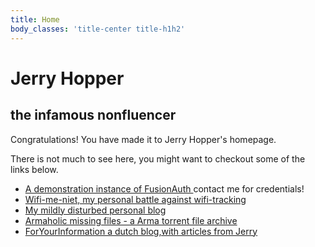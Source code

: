 ```yaml
---
title: Home
body_classes: 'title-center title-h1h2'
---
```


# Jerry Hopper
## the infamous nonfluencer

Congratulations! You have made it to Jerry Hopper's homepage.

There is not much to see here, you might want to checkout some of the links below.

* [A demonstration instance of FusionAuth ](https://fusionauth-demo.jerryhopper.com) contact me for credentials!
* [Wifi-me-niet, my personal battle against wifi-tracking ](http://wifi-me-niet.jerryhopper.com/)
* [My mildly disturbed personal blog ](http://blog.jerryhopper.com)
* [Armaholic missing files - a Arma torrent file archive ](http://bidentify.jerryhopper.com/)
* [ForYourInformation  a dutch blog,with articles from Jerry](https://foryourinformation.nl)




